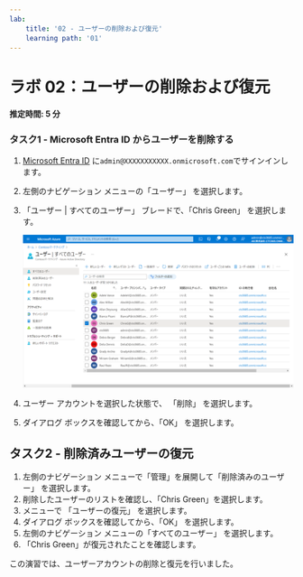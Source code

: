```yaml
---
lab:
    title: '02 - ユーザーの削除および復元'
    learning path: '01'
---
```


# ラボ 02：ユーザーの削除および復元

#### 推定時間: 5 分

### タスク1 - Microsoft Entra ID からユーザーを削除する

1. [Microsoft Entra ID]( https://portal.azure.com/#blade/Microsoft_AAD_IAM/ActiveDirectoryMenuBlade/Overview) に`admin@XXXXXXXXXXX.onmicrosoft.com`でサインインします。

1. 左側のナビゲーション メニューの「ユーザー」 を選択します。

1. 「ユーザー | すべてのユーザー」 ブレードで、「Chris Green」 を選択します。

    ![リストから複数のユーザーを選択する機能を示した、1 つのユーザー チェック ボックスがオンになり、別のチェック ボックスが強調表示された、「すべてのユーザー」ユーザー リストを表示した画面イメージ。](./media/lp1-mod2-remove-user.png)
    
1. ユーザー アカウントを選択した状態で、 「削除」 を選択します。

1. ダイアログ ボックスを確認してから、「OK」 を選択します。

    

## タスク2 - 削除済みユーザーの復元

1. 左側のナビゲーション メニューで「管理」を展開して「削除済みのユーザー」 を選択します。
1. 削除したユーザーのリストを確認し、「Chris Green」を選択します。
1. メニューで 「ユーザーの復元」 を選択します。
1. ダイアログ ボックスを確認してから、「OK」 を選択します。
1. 左側のナビゲーション メニューの「すべてのユーザー」 を選択します。
1. 「Chris Green」が復元されたことを確認します。



この演習では、ユーザーアカウントの削除と復元を行いました。
